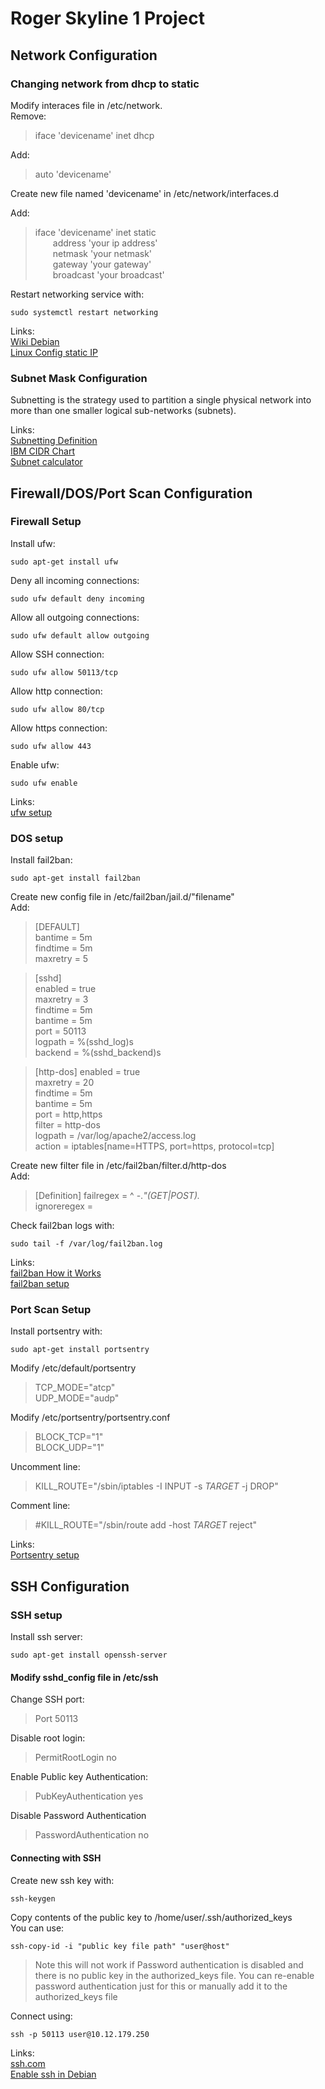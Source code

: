 # Roger Skyline 1 Project

## Network Configuration

### Changing network from dhcp to static  
Modify interaces file in /etc/network.  
Remove:  
>iface 'devicename' inet dhcp

Add:
>auto 'devicename'

Create new file named 'devicename' in /etc/network/interfaces.d  

Add:
>iface 'devicename' inet static  
&ensp;&ensp;&ensp;&ensp;address 'your ip address'  
&ensp;&ensp;&ensp;&ensp;netmask 'your netmask'  
&ensp;&ensp;&ensp;&ensp;gateway 'your gateway'  
&ensp;&ensp;&ensp;&ensp;broadcast 'your broadcast'  

Restart networking service with:  
```console
sudo systemctl restart networking  
```

Links:  
[Wiki Debian](https://wiki.debian.org/NetworkConfiguration#Configuring_the_interface_manually)  
[Linux Config static IP](https://linuxconfig.org/how-to-setup-a-static-ip-address-on-debian-linux)

### Subnet Mask Configuration  

Subnetting is the strategy used to partition a single physical network into more than one smaller logical sub-networks (subnets).

Links:  
[Subnetting Definition](https://www.techopedia.com/definition/28328/subnetting)  
[IBM CIDR Chart](https://www.ibm.com/docs/en/networkmanager/4.2.0?topic=tables-cidrinfo)  
[Subnet calculator](https://www.calculator.net/ip-subnet-calculator.html)

## Firewall/DOS/Port Scan Configuration  

### Firewall Setup  

Install ufw:
```console
sudo apt-get install ufw  
```
Deny all incoming connections:  
```console
sudo ufw default deny incoming  
```
Allow all outgoing connections:  
```console
sudo ufw default allow outgoing  
```
Allow SSH connection:  
```console
sudo ufw allow 50113/tcp  
```
Allow http connection:  
```console
sudo ufw allow 80/tcp  
```
Allow https connection:  
```console
sudo ufw allow 443  
```
Enable ufw:  
```console
sudo ufw enable  
```

Links:  
[ufw setup](https://www.how2shout.com/linux/install-and-configure-ufw-on-debian-11-or-10/)  

### DOS setup  

Install fail2ban:  
```console
sudo apt-get install fail2ban  
```

Create new config file in /etc/fail2ban/jail.d/"filename"  
Add:  
>[DEFAULT]  
bantime = 5m  
findtime = 5m  
maxretry = 5  

>[sshd]  
enabled = true  
maxretry = 3  
findtime = 5m  
bantime = 5m  
port = 50113  
logpath = %(sshd_log)s  
backend = %(sshd_backend)s  

>[http-dos]
enabled = true  
maxretry = 20  
findtime = 5m  
bantime = 5m  
port = http,https  
filter = http-dos  
logpath = /var/log/apache2/access.log  
action = iptables[name=HTTPS, port=https, protocol=tcp]  

Create new filter file in /etc/fail2ban/filter.d/http-dos  
Add:
>[Definition]
failregex = ^<HOST> -.*"(GET|POST).*  
ignoreregex =  

Check fail2ban logs with:  
```console
sudo tail -f /var/log/fail2ban.log  
```

Links:  
[fail2ban How it Works](https://www.digitalocean.com/community/tutorials/how-fail2ban-works-to-protect-services-on-a-linux-server)  
[fail2ban setup](https://www.garron.me/en/go2linux/fail2ban-protect-web-server-http-dos-attack.html)  

### Port Scan Setup  

Install portsentry with:  
```console
sudo apt-get install portsentry  
```

Modify /etc/default/portsentry  
>TCP_MODE="atcp"  
UDP_MODE="audp"  

Modify /etc/portsentry/portsentry.conf  
>BLOCK_TCP="1"  
BLOCK_UDP="1"  

Uncomment line:  
>KILL_ROUTE="/sbin/iptables -I INPUT -s $TARGET$ -j DROP"  

Comment line:  
>#KILL_ROUTE="/sbin/route add -host $TARGET$ reject"  

Links:  
[Portsentry setup](https://en-wiki.ikoula.com/en/To_protect_against_the_scan_of_ports_with_portsentry)  

## SSH Configuration  

### SSH setup  
Install ssh server:  
```console
sudo apt-get install openssh-server  
```
#### Modify sshd_config file in /etc/ssh  

Change SSH port:  
>Port 50113  

Disable root login:  
>PermitRootLogin no  

Enable Public key Authentication:  
>PubKeyAuthentication yes  

Disable Password Authentication  
>PasswordAuthentication no  

#### Connecting with SSH  

Create new ssh key with:  
```console
ssh-keygen  
```
Copy contents of the public key to /home/user/.ssh/authorized_keys  
You can use:  
```console
ssh-copy-id -i "public key file path" "user@host"  
```
>Note this will not work if Password authentication is disabled and there is no public key in the authorized_keys file. You can re-enable password authentication just for this or manually add it to the authorized_keys file

Connect using:
```console
ssh -p 50113 user@10.12.179.250  
```

Links:  
[ssh.com](https://www.ssh.com/academy/ssh/)  
[Enable ssh in Debian](https://phoenixnap.com/kb/how-to-enable-ssh-on-debian)